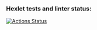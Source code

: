 ### Hexlet tests and linter status:
[![Actions Status](https://github.com/ViktorBlyakherov/java-project-lvl3/workflows/hexlet-check/badge.svg)](https://github.com/ViktorBlyakherov/java-project-lvl3/actions)